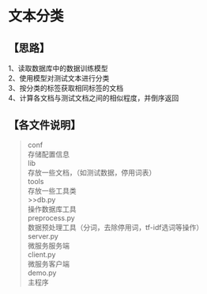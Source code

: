 文本分类  
===
【思路】  
--
1、读取数据库中的数据训练模型  
2、使用模型对测试文本进行分类  
3、按分类的标签获取相同标签的文档  
4、计算各文档与测试文档之间的相似程度，并倒序返回  
  
  
【各文件说明】  
---
>conf  
    存储配置信息  
>lib  
    存放一些文档，（如测试数据，停用词表）  
>tools  
    存放一些工具类  
    >>db.py  
        操作数据库工具  
    preprocess.py  
        数据预处理工具（分词，去除停用词，tf-idf选词等操作）  
server.py  
    微服务服务端  
client.py  
    微服务客户端  
demo.py  
    主程序  
